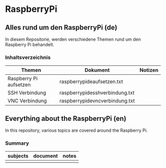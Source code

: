 # RaspberryPi
## Alles rund um den RaspberryPi (de)
In diesem Repositorie, werden verschiedene Themen rund um den Raspberry Pi behandelt.

### Inhaltsverzeichnis

Themen | Dokument | Notizen
------ | -------- | -------
Raspberry Pi aufsetzen | raspberrypideaufsetzen.txt |
SSH Verbindung | raspberrypidesshverbindung.txt |
VNC Verbindung | raspberrypidevncverbindung.txt |

## Everything about the RaspberryPi (en)
In this repository, various topics are covered around the Raspberry Pi.

### Summary

subjects | document | notes
-------- | -------- | -----
 |  | 


